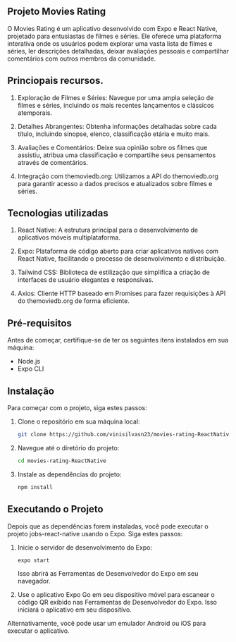 ## Projeto Movies Rating

O Movies Rating é um aplicativo desenvolvido com Expo e React Native, projetado para entusiastas de filmes e séries. Ele oferece uma plataforma interativa onde os usuários podem explorar uma vasta lista de filmes e séries, ler descrições detalhadas, deixar avaliações pessoais e compartilhar comentários com outros membros da comunidade.

## Princiopais recursos.

1. Exploração de Filmes e Séries: Navegue por uma ampla seleção de filmes e séries, incluindo os mais recentes lançamentos e clássicos atemporais.

2. Detalhes Abrangentes: Obtenha informações detalhadas sobre cada título, incluindo sinopse, elenco, classificação etária e muito mais.

3. Avaliações e Comentários: Deixe sua opinião sobre os filmes que assistiu, atribua uma classificação e compartilhe seus pensamentos através de comentários.

4. Integração com themoviedb.org: Utilizamos a API do themoviedb.org para garantir acesso a dados precisos e atualizados sobre filmes e séries.

## Tecnologias utilizadas

1. React Native: A estrutura principal para o desenvolvimento de aplicativos móveis multiplataforma.

2. Expo: Plataforma de código aberto para criar aplicativos nativos com React Native, facilitando o processo de desenvolvimento e distribuição.

3. Tailwind CSS: Biblioteca de estilização que simplifica a criação de interfaces de usuário elegantes e responsivas.

4. Axios: Cliente HTTP baseado em Promises para fazer requisições à API do themoviedb.org de forma eficiente.

## Pré-requisitos

Antes de começar, certifique-se de ter os seguintes itens instalados em sua máquina:

- Node.js
- Expo CLI

## Instalação

Para começar com o projeto, siga estes passos:

1. Clone o repositório em sua máquina local:

    ```bash
    git clone https://github.com/vinisilvasn23/movies-rating-ReactNative.git
    ```

2. Navegue até o diretório do projeto:
    ```bash
    cd movies-rating-ReactNative
    ```

3. Instale as dependências do projeto:

    ```bash
    npm install
    ```

## Executando o Projeto

Depois que as dependências forem instaladas, você pode executar o projeto jobs-react-native usando o Expo. Siga estes passos:

1. Inicie o servidor de desenvolvimento do Expo:

    ```bash
    expo start
    ```

    Isso abrirá as Ferramentas de Desenvolvedor do Expo em seu navegador.

2. Use o aplicativo Expo Go em seu dispositivo móvel para escanear o código QR exibido nas Ferramentas de Desenvolvedor do Expo. Isso iniciará o aplicativo em seu dispositivo.

Alternativamente, você pode usar um emulador Android ou iOS para executar o aplicativo.